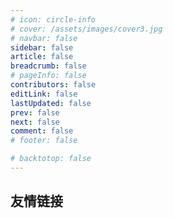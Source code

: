 ```yaml
---
# icon: circle-info
# cover: /assets/images/cover3.jpg
# navbar: false
sidebar: false
article: false
breadcrumb: false
# pageInfo: false
contributors: false
editLink: false
lastUpdated: false
prev: false
next: false
comment: false
# footer: false

# backtotop: false
---
```


## 友情链接